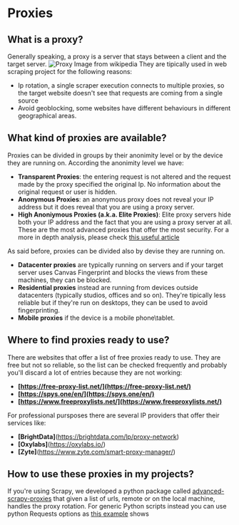 # Proxies

## What is a proxy?
Generally speaking, a proxy is a server that stays between a client and the target server.
![Proxy Image from wikipedia](https://github.com/reanalytics-databoutique/webscraping-open-project/blob/main/Images/Tools/1200px-Open_proxy_h2g2bob.jpg)
They are tipically used in web scraping project for the following reasons:
- Ip rotation, a single scraper execution connects to multiple proxies, so the target website doesn't see that requests are coming from a single source
- Avoid geoblocking, some websites have different behaviours in different geographical areas.

## What kind of proxies are available?
Proxies can be divided in groups by their anonimity level or by the device they are running on.
According the anonimity level we have:
- **Transparent Proxies**: the entering request is not altered and the request made by the proxy specified the original Ip. No information about the original request or user is hidden.
- **Anonymous Proxies**: an anonymous proxy does not reveal your IP address but it does reveal that you are using a proxy server.
- **High Anoniymous Proxies (a.k.a. Elite Proxies)**: Elite proxy servers hide both your IP address and the fact that you are using a proxy server at all. These are the most advanced proxies that offer the most security.
For a more in depth analysis, please check [this useful article](https://proxyscrape.com/blog/proxy-anonymity-levels)

As said before, proxies can be divided also by devise they are running on.
- **Datacenter proxies** are typically running on servers and if your target server uses Canvas Fingerprint and blocks the views from these machines, they can be blocked.
- **Residential proxies** instead are running from devices outside datacenters (typically studios, offices and so on). They're tipically less reliable but if they're run on desktops, they can be used to avoid fingerprinting.
- **Mobile proxies** if the device is a mobile phone\tablet.

## Where to find proxies ready to use?
There are websites that offer a list of free proxies ready to use. They are free but not so reliable, so the list can be checked frequently and probably you'll discard a lot of entries because they are not working:
- **[https://free-proxy-list.net/](https://free-proxy-list.net/)**
- **[https://spys.one/en/](https://spys.one/en/)**
- **[https://www.freeproxylists.net/](https://www.freeproxylists.net/)**

For professional pursposes there are several IP providers that offer their services like:
- **[BrightData]**(https://brightdata.com/lp/proxy-network)
- **[Oxylabs]**(https://oxylabs.io/)
- **[Zyte]**(https://www.zyte.com/smart-proxy-manager/)

## How to use these proxies in my projects?
If you're using Scrapy, we developed a python package called [advanced-scrapy-proxies](https://github.com/reanalytics-databoutique/advanced-scrapy-proxies) that given a list of urls, remote or on the local machine, handles the proxy rotation. 
For generic Python scripts instead you can use python Requests options as [this example](https://reqbin.com/code/python/bnnyomhw/python-requests-proxy-example) shows
